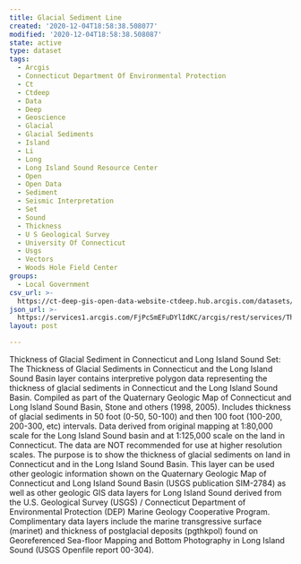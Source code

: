 ```yaml
---
title: Glacial Sediment Line
created: '2020-12-04T18:58:38.508077'
modified: '2020-12-04T18:58:38.508087'
state: active
type: dataset
tags:
  - Arcgis
  - Connecticut Department Of Environmental Protection
  - Ct
  - Ctdeep
  - Data
  - Deep
  - Geoscience
  - Glacial
  - Glacial Sediments
  - Island
  - Li
  - Long
  - Long Island Sound Resource Center
  - Open
  - Open Data
  - Sediment
  - Seismic Interpretation
  - Set
  - Sound
  - Thickness
  - U S Geological Survey
  - University Of Connecticut
  - Usgs
  - Vectors
  - Woods Hole Field Center
groups:
  - Local Government
csv_url: >-
  https://ct-deep-gis-open-data-website-ctdeep.hub.arcgis.com/datasets/ca38df3b5fef46d08d73a8e5d9477c62_0.csv?outSR=%7B%22latestWkid%22%3A2234%2C%22wkid%22%3A102656%7D
json_url: >-
  https://services1.arcgis.com/FjPcSmEFuDYlIdKC/arcgis/rest/services/Thickness_of_Glacial_Sediment_in_Connecticut_and_Long_Island_Sound_Set/FeatureServer/0
layout: post

---
```

Thickness of Glacial Sediment in Connecticut and Long Island Sound Set:
The Thickness of Glacial Sediments in Connecticut and the Long Island Sound Basin layer contains interpretive polygon data representing the thickness of glacial sediments in Connecticut and the Long Island Sound Basin. Compiled as part of the Quaternary Geologic Map of Connecticut and Long Island Sound Basin, Stone and others (1998, 2005). Includes thickness of glacial sediments in 50 foot (0-50, 50-100) and then 100 foot (100-200, 200-300, etc) intervals.
Data derived from original mapping at 1:80,000 scale for the Long Island Sound basin and at 1:125,000 scale on the land in Connecticut. The data are NOT recommended for use at higher resolution scales. The purpose is to show the thickness of glacial sediments on land in Connecticut and in the Long Island Sound Basin. This layer can be used other geologic information shown on the Quaternary Geologic Map of Connecticut and Long Island Sound Basin (USGS publication SIM-2784) as well as other geologic GIS data layers for Long Island Sound derived from the U.S. Geological Survey (USGS) / Connecticut Department of Environmental Protection (DEP) Marine Geology Cooperative Program. Complimentary data layers include the marine transgressive surface (marinet) and thickness of postglacial deposits (pgthkpol) found on Georeferenced Sea-floor Mapping and Bottom Photography in Long Island Sound (USGS Openfile report 00-304).
